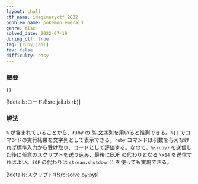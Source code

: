 ```yaml
---
layout: chall
ctf_name: imaginaryctf_2022
problem_name: pokemon_emerald
genre: misc
solved_date: 2022-07-19
during_ctf: true
tag: [ruby,jail]
fav: false
difficulty: easy
---
```


### 概要

`{}`

[!details:コード:(!src:jail.rb:rb)]

### 解法

`%` が含まれていることから、ruby の [% 文字列](https://docs.ruby-lang.org/ja/latest/doc/spec=2fliteral.html#percent)を用いると推測できる。`%{}` でコマンドの実行結果を文字列として表示できる。`ruby` コマンドは引数を与えなければ標準入力から受け取り、コードとして評価する。なので、`%{ruby}` を送信した後に任意のスクリプトを送り込み、最後にEOF の代わりとなる `\x04` を送信すればよい。`EOF` の代わりは `stream.shutdown()` を使っても実現できる。

[!details:スクリプト:(!src:solve.py:py)]
